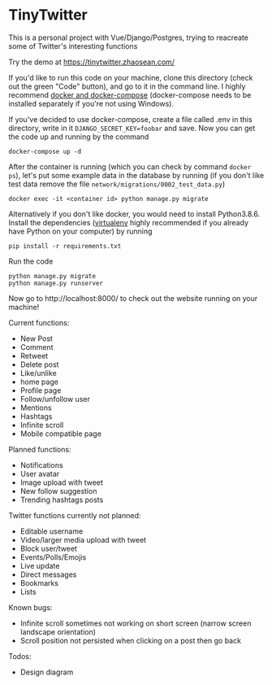 # TinyTwitter


This is a personal project with Vue/Django/Postgres, trying to reacreate some of Twitter's interesting functions

Try the demo at https://tinytwitter.zhaosean.com/


If you'd like to run this code on your machine, clone this directory (check out the green "Code" button), and go to it in the command line. I highly recommend [docker and docker-compose](https://docs.docker.com/engine/install/) (docker-compose needs to be installed separately if you're not using Windows).

If you've decided to use docker-compose, create a file called .env in this directory, write in it `DJANGO_SECRET_KEY=foobar` and save. Now you can get the code up and running by the command
```
docker-compose up -d
```
After the container is running (which you can check by command `docker ps`), let's put some example data in the database by running (if you don't like test data remove the file `network/migrations/0002_test_data.py`)
```
docker exec -it <container id> python manage.py migrate
```

Alternatively if you don't like docker, you would need to install Python3.8.6. Install the dependencies ([virtualenv](https://pypi.org/project/virtualenv/) highly recommended if you already have Python on your computer) by running
```
pip install -r requirements.txt
```
Run the code
```
python manage.py migrate
python manage.py runserver
```

Now go to http://localhost:8000/ to check out the website running on your machine!


Current functions:
* New Post
* Comment
* Retweet
* Delete post
* Like/unlike
* home page
* Profile page
* Follow/unfollow user
* Mentions
* Hashtags
* Infinite scroll
* Mobile compatible page


Planned functions:
* Notifications
* User avatar
* Image upload with tweet
* New follow suggestion
* Trending hashtags posts


Twitter functions currently not planned:
* Editable username
* Video/larger media upload with tweet
* Block user/tweet
* Events/Polls/Emojis
* Live update
* Direct messages
* Bookmarks
* Lists


Known bugs:
* Infinite scroll sometimes not working on short screen (narrow screen landscape orientation)
* Scroll position not persisted when clicking on a post then go back


Todos:
* Design diagram

